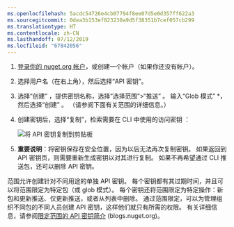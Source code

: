 ```yaml
---
ms.openlocfilehash: 5acdc54726e4cb07794f8ee07d5e0d357ff622a3
ms.sourcegitcommit: 0dea3b153ef823230a9d5f38351b7cef057cb299
ms.translationtype: HT
ms.contentlocale: zh-CN
ms.lasthandoff: 07/12/2019
ms.locfileid: "67842056"
---
```

1. [登录你的 nuget.org 帐户](https://www.nuget.org/users/account/LogOn?returnUrl=%2F)，或创建一个帐户（如果你还没有帐户）。

1. 选择用户名（在右上角），然后选择“API 密钥”。 

1. 选择“创建”  ，提供密钥名称，选择“选择范围”>“推送”  。 输入“Glob 模式”  *，然后选择“创建”  。 （请参阅下面有关范围的详细信息。）

1. 创建密钥后，选择“复制”，检索需要在 CLI 中使用的访问密钥  ：

    ![将 API 密钥复制到剪贴板](../media/QS_Create-02-APIKey.png)

1. **重要说明**：将密钥保存在安全位置，因为以后无法再次复制密钥。 如果返回到 API 密钥页，则需要重新生成密钥以对其进行复制。 如果不再希望通过 CLI 推送包，还可以删除 API 密钥。

范围允许创建针对不同用途的单独 API 密钥。 每个密钥都有其过期时间，并且可以将范围限定为特定包（或 glob 模式）。 每个密钥还将范围限定为特定操作：新包和更新推送、仅更新推送，或者从列表中删除。 通过范围限定，可以为管理组织不同包的不同人员创建 API 密钥，这样他们就只有所需的权限。 有关详细信息，请参阅[限定范围的 API 密钥简介](https://blog.nuget.org/20170202/introducing-scoped-api-keys.html) (blogs.nuget.org)。